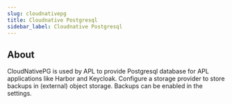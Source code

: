 ```yaml
---
slug: cloudnativepg
title: Cloudnative Postgresql
sidebar_label: Cloudnative Postgresql
---
```


## About

CloudNativePG is used by APL to provide Postgresql database for APL applications like Harbor and Keycloak. Configure a storage provider to store backups in (external) object storage. Backups can be enabled in the settings.
